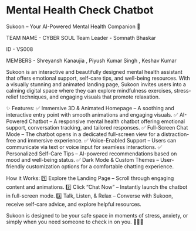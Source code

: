 # Mental Health Check Chatbot
Sukoon – Your AI-Powered Mental Health Companion 💙

TEAM NAME - CYBER SOUL 
Team Leader - Somnath Bhaskar

ID - VS008

MEMBERS - Shreyansh Kanaujia , Piyush Kumar Singh , Keshav Kumar

Sukoon is an interactive and beautifully designed mental health assistant that offers emotional support, self-care tips, and well-being resources. With a visually stunning and animated landing page, Sukoon invites users into a calming digital space where they can explore mindfulness exercises, stress-relief techniques, and engaging visuals that promote relaxation.

✨ Features:
✅ Immersive 3D & Animated Homepage – A soothing and interactive entry point with smooth animations and engaging visuals.
✅ AI-Powered Chatbot – A responsive mental health chatbot offering emotional support, conversation tracking, and tailored responses.
✅ Full-Screen Chat Mode – The chatbot opens in a dedicated full-screen view for a distraction-free and immersive experience.
✅ Voice-Enabled Support – Users can communicate via text or voice input for seamless interactions.
✅ Personalized Self-Care Tips – AI-powered recommendations based on mood and well-being status.
✅ Dark Mode & Custom Themes – User-friendly customization options for a comfortable chatting experience.

How it Works:
1️⃣ Explore the Landing Page – Scroll through engaging content and animations.
2️⃣ Click “Chat Now” – Instantly launch the chatbot in full-screen mode.
3️⃣ Talk, Listen, & Relax – Converse with Sukoon, receive self-care advice, and explore helpful resources.

Sukoon is designed to be your safe space in moments of stress, anxiety, or simply when you need someone to check in on you. 🌿💬✨
